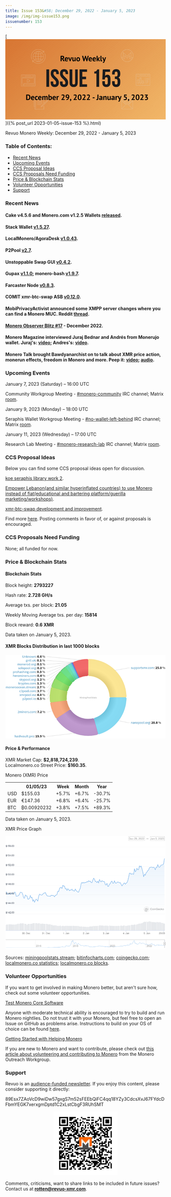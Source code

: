 ```yaml
---
title: Issue 153&#58; December 29, 2022 - January 5, 2023
image: /img/img-issue153.png
issuenumber: 153
---
```

[<img src="/img/img-issue153.png" alt="Revuo Monero Weekly #153 Slide" class="img-lead">]({% post_url 2023-01-05-issue-153 %}.html)

<p class="text-lead">Revuo Monero Weekly: December 29, 2022 - January 5, 2023</p>
<!--more-->

<h3>Table of Contents:</h3>
<ul class="contents">
    <li><a href="#news">Recent News</a></li>
    <li><a href="#events">Upcoming Events</a></li>
    <li><a href="#ideas">CCS Proposal Ideas</a></li>
    <li><a href="#proposals">CCS Proposals Need Funding</a></li>
    <li><a href="#stats">Price & Blockchain Stats</a></li>
    <li><a href="#volunteer">Volunteer Opportunities</a></li>
    <li><a href="#support">Support</a></li>
</ul>

<h3 id="news">Recent News</h3>

<div class="newsbyte">
    <h4>Cake v4.5.6 and Monero.com v1.2.5 Wallets <a href="https://github.com/cake-tech/cake_wallet/releases/tag/v4.5.6" target="_blank">released</a>.</h4>
</div>

<div class="newsbyte">
    <h4>Stack Wallet <a href="https://github.com/cypherstack/stack_wallet/releases/tag/build_0100" target="_blank">v1.5.27</a>.</h4>
</div>

<div class="newsbyte">
    <h4>LocalMonero/AgoraDesk <a href="https://github.com/AgoraDesk-LocalMonero/agoradesk-app-foss/releases/tag/v1.0.43" target="_blank">v1.0.43</a>.</h4>
</div>

<div class="newsbyte">
    <h4>P2Pool <a href="https://github.com/SChernykh/p2pool/releases/tag/v2.7" target="_blank">v2.7</a>.</h4>
</div>

<div class="newsbyte">
    <h4>Unstoppable Swap GUI <a href="https://github.com/UnstoppableSwap/unstoppableswap-gui/releases/tag/v0.4.2" target="_blank">v0.4.2</a>.</h4>
</div>

<div class="newsbyte">
    <h4>Gupax <a href="https://github.com/hinto-janaiyo/gupax/releases/tag/v1.1.0" target="_blank">v1.1.0</a>; monero-bash <a href="https://github.com/hinto-janaiyo/monero-bash/releases/tag/v1.9.7" target="_blank">v1.9.7</a>.</h4>
</div>

<div class="newsbyte">
    <h4>Farcaster Node <a href="https://github.com/farcaster-project/farcaster-node/releases/tag/v0.8.3" target="_blank">v0.8.3</a>.</h4>
</div>

<div class="newsbyte">
    <h4>COMIT xmr-btc-swap ASB <a href="https://github.com/comit-network/xmr-btc-swap/releases/tag/0.12.0" target="_blank">v0.12.0</a>.</h4>
</div>

<div class="newsbyte">
    <h4>MobiPrivacyActivist announced some XMPP server changes where you can find a Monero MUC. Reddit <a href="https://teddit.adminforge.de/r/Monero/comments/zpdvq8/join_us_on_xmpp/" target="_blank">thread</a>.</h4>
</div>

<div class="newsbyte">
    <h4><a href="https://monero.observer/monero-observer-blitz-december-2022/" target="_blank">Monero Observer Blitz #17</a> - December 2022.</h4>
</div>

<div class="newsbyte">
    <h4>Monero Magazine interviewed Juraj Bednar and Andrés from Monerujo wallet. Juraj's: <a href="https://piped.adminforge.de/watch?v=Ze6KBC15w78" target="_blank">video</a>; Andres's: <a href="https://piped.adminforge.de/watch?v=eham4pRLbs0" target="_blank">video</a>.</h4>
</div>

<div class="newsbyte">
    <h4>Monero Talk brought Bawdyanarchist on to talk about XMR price action, monerun effects, freedom in Monero and more. Peep it: <a href="https://piped.adminforge.de/watch?v=uxQbAEhbx-k" target="_blank">video</a>; <a href="https://www.monerotalk.live/will-monero-s-top-performance-continue-in-2023-bawdyanarchist" target="_blank">audio</a>.</h4>
</div>

<h3 id="events">Upcoming Events</h3>

<div class="event">
    <p class="date" markdown="1">January 7, 2023 (Saturday) – 16:00 UTC</p>
    <p markdown="1">Community Workgroup Meeting - <a href="irc://irc.libera.chat/#monero-community" target="_blank">#monero-community</a> IRC channel; Matrix <a href="https://matrix.to/#/#monero-community:monero.social" target="_blank">room</a>.</p>
</div>

<div class="event">
    <p class="date" markdown="1">January 9, 2023 (Monday) – 18:00 UTC</p>
    <p markdown="1">Seraphis Wallet Workgroup Meeting - <a href="irc://irc.libera.chat/#no-wallet-left-behind" target="_blank">#no-wallet-left-behind</a> IRC channel; Matrix <a href="https://matrix.to/#/#no-wallet-left-behind:monero.social" target="_blank">room</a>.</p>
</div>

<div class="event">
    <p class="date" markdown="1">January 11, 2023 (Wednesday) – 17:00 UTC</p>
    <p markdown="1">Research Lab Meeting - <a href="irc://irc.libera.chat/#monero-research-lab" target="_blank">#monero-research-lab</a> IRC channel; Matrix <a href="https://matrix.to/#/#monero-research-lab:monero.social" target="_blank">room</a>.</p>
</div>

<h3 id="ideas">CCS Proposal Ideas</h3>

<p>Below you can find some CCS proposal ideas open for discussion.</p>

<div class="proposal">
<p><a href="https://repo.getmonero.org/monero-project/ccs-proposals/-/merge_requests/369" target="_blank">koe seraphis library work 2</a>.</p>
</div>

<div class="proposal">
<p><a href="https://repo.getmonero.org/monero-project/ccs-proposals/-/merge_requests/367" target="_blank">Empower Lebanon(and similar hyperinflated countries) to use Monero instead of fiat(educational and bartering platform/guerilla marketing/workshops)</a>.</p>
</div>

<div class="proposal">
<p><a href="https://repo.getmonero.org/monero-project/ccs-proposals/-/merge_requests/355" target="_blank">xmr-btc-swap development and improvement</a>.</p>
</div>

<div class="proposal">
<p>Find more <a href="https://ccs.getmonero.org/ideas/" target="_blank">here</a>. Posting comments in favor of, or against proposals is encouraged.</p>
</div>

<h3 id="proposals">CCS Proposals Need Funding</h3>

<p>None; all funded for now.</p>

<h3 id="stats">Price & Blockchain Stats</h3>

<h4 class="stat">Blockchain Stats</h4>

<div class="bcstats">
    <p>Block height: <b>2793227</b></p>
    <p>Hash rate: <b>2.728 GH/s</b></p>
    <p>Average txs. per block: <b>21.05</b></p>
    <p>Weekly Moving Average txs. per day: <b>15814</b></p>
    <p>Block reward: <b>0.6 XMR</b></p>
</div>
<p class="note">Data taken on January 5, 2023.</p>

<h4 class="stat">XMR Blocks Distribution in last 1000 blocks</h4>
<p><img src="/img/hashrate-pool-distribution-0105.png" alt="Hashrate Pool Distribution Pie Chart"/></p>

<h4 class="stat" id="price-stat">Price & Performance</h4>

<div class="price-intro">XMR Market Cap: <b>$2,818,724,239</b>.<br/>Localmonero.co Street Price: <b>$160.35</b>.</div>

<p class="table-title">Monero (XMR) Price</p>
<table class="price-table">
  <tr class="row1">
    <th></th>
    <th>01/05/23</th>
    <th>Week</th>
    <th>Month</th>
    <th>Year</th>
  </tr>
  <tr>
    <td data-th="XMR to">USD</td>
    <td data-th="01/05/23">$155.03</td>
    <td data-th="Week" class="green">+5.7%</td>
    <td data-th="Month" class="green">+6.7%</td>
    <td data-th="Year" class="red">-30.7%</td>
  </tr>
  <tr class="row3">
    <td data-th="XMR to">EUR</td>
    <td data-th="01/05/23">€147.36</td>
    <td data-th="Week" class="green">+6.8%</td>
    <td data-th="Month" class="green">+6.4%</td>
    <td data-th="Year" class="red">-25.7%</td>
  </tr>
  <tr>
    <td data-th="XMR to">BTC</td>
    <td data-th="01/05/23">₿0.00920232</td>
    <td data-th="Week" class="green">+3.8%</td>
    <td data-th="Month" class="green">+7.5%</td>
    <td data-th="Year" class="green">+89.3%</td>
  </tr>
</table>
<p class="note">Data taken on January 5, 2023.</p>

<p class="table-title">XMR Price Graph</p>

![XMR Price Graph 12/29/22-01/05/22](/img/weekly-chart-0105.png "XMR Price Graph 12/29/22-01/05/22")

Sources: <a href="https://miningpoolstats.stream/monero" target="_blank">miningpoolstats.stream</a>; <a href="https://bitinfocharts.com/monero/" target="_blank">bitinfocharts.com</a>; <a href="https://www.coingecko.com/en/coins/monero" target="_blank">coingecko.com</a>; <a href="https://localmonero.co/statistics" target="_blank">localmonero.co statistics</a>; <a href="https://localmonero.co/blocks" target="_blank">localmonero.co blocks</a>.

<h3 id="volunteer">Volunteer Opportunities</h3>

<p>If you want to get involved in making Monero better, but aren't sure how, check out some volunteer opportunities.</p>

<div class="newsbyte">
    <p class="date"><a href="https://github.com/monero-project/monero" target="_blank">Test Monero Core Software</a></p>
    <p>Anyone with moderate technical ability is encouraged to try to build and run Monero nightlies. Do not trust it with your Monero, but feel free to open an Issue on GitHub as problems arise. Instructions to build on your OS of choice can be found <a href="https://github.com/monero-project/monero#compiling-monero-from-source" target="_blank">here</a>. </p>
</div>

<div class="newsbyte">
    <p class="date"><a href="https://github.com/monero-project/monero" target="_blank">Getting Started with Helping Monero</a></p>
    <p>If you are new to Monero and want to contribute, please check out <a href="https://www.monerooutreach.org/stories/getting-started-helping-monero.php" target="_blank">this article about volunteering and contributing to Monero</a> from the Monero Outreach Workgroup. </p>
</div>

<h3 id="support">Support</h3>

<p markdown="1">Revuo is an <a href="https://revuo-xmr.com/support/">audience-funded newsletter</a>. If you enjoy this content, please consider supporting it directly:</p>

<p class="address" markdown="1">89Esx7ZAoVcD9wiDw57gxgS7m52sFEEbQiFC4qq18YZy3CdcsXvJ67FYdcDFbmYEGK7xerxgmDptd1C2xLstCbgF3RUhSMT</p>

<p><center><a href="monero:89Esx7ZAoVcD9wiDw57gxgS7m52sFEEbQiFC4qq18YZy3CdcsXvJ67FYdcDFbmYEGK7xerxgmDptd1C2xLstCbgF3RUhSMT" class="qr"><img src="/img/donate-monero.jpg" style="max-width: 200px;"/></a></center></p>

Comments, criticisms, want to share links to be included in future issues? Contact us at **rotten@revuo-xmr.com**.
